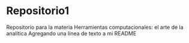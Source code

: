 # Repositorio1
Repositorio para la materia Herramientas computacionales: el arte de la analítica
Agregando una línea de texto a mi README
